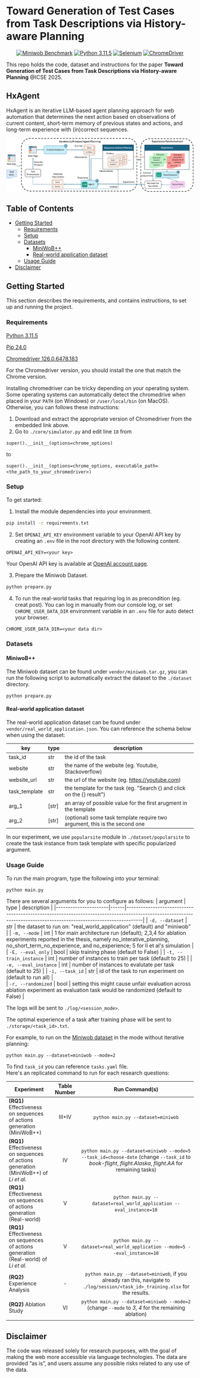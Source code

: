 # Toward Generation of Test Cases from Task Descriptions via History-aware Planning

<p align="center">
<a href="https://miniwob.farama.org/"><img src="https://img.shields.io/badge/Miniwob-Homepage-red.svg" alt="Miniwob Benchmark"></a>
<a href="https://www.python.org/downloads/release/python-3115/"><img src="https://img.shields.io/badge/python-3.11-blue.svg" alt="Python 3.11.5"></a>
<a href="https://www.selenium.dev/blog/2024/selenium-4-18-released"><img src="https://img.shields.io/badge/Selenium-4.18-green.svg" alt="Selenium"></a>
<a href="https://googlechromelabs.github.io/chrome-for-testing/"><img src="https://img.shields.io/badge/Chromedriver-126.0-yellow.svg" alt="ChromeDriver"></a>
</p>


This repo holds the code, dataset and instructions for the paper __Toward Generation of Test Cases from Task Descriptions via History-aware Planning__ @ICSE 2025.

## HxAgent
HxAgent is an iterative LLM-based agent planning approach for web automation that determines the next action based on observations of current content, short-term memory of previous states and actions, and long-term experience with (in)correct sequences.


![Reflexion RL diagram](./figures/overview.png)

## Table of Contents

* [Getting Started](#getting-started)
  - [Requirements](#requirements)
  - [Setup](#setup)
  - [Datasets](#datasets)
    - [MiniWoB++](#miniwob)
    - [Real-world application dataset](#real-world-application-dataset)
  - [Usage Guide](#usage-guide)
* [Disclaimer](#disclaimer)

## Getting Started
This section describes the requirements, and contains instructions, to set up and running the project.

### Requirements

[Python 3.11.5](https://www.python.org/downloads/release/python-3115/)

[Pip 24.0](https://www.python.org/downloads/release/python-3115/)

[Chromedriver 126.0.6478.183](https://googlechromelabs.github.io/chrome-for-testing/)

For the Chromedriver version, you should install the one that match the Chrome version.

Installing chromedriver can be tricky depending on your operating system. Some operating systems can automatically detect the chromedrive when placed in your `PATH` (on Windows) or `/user/local/bin` (on MacOS). Otherwise, you can follows these instructions:
1) Download and extract the appropriate version of Chromedriver from the embedded link above.
2) Go to  `./core/simulator.py` and edit line `18` from
```
super().__init__(options=chrome_options)
```
to
```
super().__init__(options=chrome_options, executable_path=<the_path_to_your_chromedriver>)
```
### Setup

To get started:

1. Install the module dependencies into your environment.
```bash
pip install -r requirements.txt
```

2. Set `OPENAI_API_KEY` environment variable to your OpenAI API key by creating an `.env` file in the root directory with the following content.
```
OPENAI_API_KEY=<your key>
```
Your OpenAI API key is available at [OpenAI account page](https://platform.openai.com/account/api-keys). 

3. Prepare the Miniwob Dataset.
```bash
python prepare.py
```

4. To run the real-world tasks that requiring log in as precondition (eg. creat post). You can log in manually from our console log, or set `CHROME_USER_DATA_DIR` environment variable in an `.env` file for auto detect your browser.
```
CHROME_USER_DATA_DIR=<your data dir>
```

### Datasets
#### MiniwoB++
The Miniwob dataset can be found under `vendor/miniwob.tar.gz`, you can run the following script to automatically extract the dataset to the `./dataset` directory.
```
python prepare.py
```
#### Real-world application dataset
The real-world application dataset can be found under `vendor/real_world_application.json`. You can reference the schema below when using the dataset:

| key           | type  | description                                                                |
|---------------|-------|----------------------------------------------------------------------------|
| task_id       | str   | the id of the task                                                         |
| website       | str   | the name of the website (eg. Youtube, Stackoverflow)
| website_url       | str   | the url of the website (eg. https://youtube.com)                       |
| task_template | str   | the template for the task (eg. "Search {} and click on the {} result")     |
| arg_1         | [str] | an array of possible value for the first arugment in the template          |
| arg_2         | [str] | (optional) some task template require two argument, this is the second one |

In our experiment, we use `popularsite` module in `./dataset/popularsite` to create the task instance from task template with specific popularized argument.

### Usage Guide

To run the main program, type the following into your terminal:
```
python main.py
```

There are several arguments for you to configure as follows:
| argument             | type | description                                                                                                                                                       |
|----------------------|------|-------------------------------------------------------------------------------------------------------------------------------------------------------------------|
| `-d, --dataset`        | str  | the dataset to run on: "real_world_application" (default) and "miniwob"                                                                                           |
| `-m, --mode`        | int  | 1 for main architecture run (default); 2,3,4 for ablation experiments reported in the thesis, namely no_interative_planning, no_short_term_no_experience, and no_experience; 5 for li et al's simulation |
| `-E, --eval_only`      | bool | skip training phase (default to False)                                                                                                                                               |
| `-t, --train_instance` | int  | number of instances to train per task (default to 25)                                                                                                             |
| `-e, --eval_instance`  | int  | number of instances to evalutate per task (default to 25)                                                                                                         |
| `-i, --task_id`        | str  | id of the task to run experiment on (default to run all)                                                                                                       |                                                    
| `-r, --randomized`     | bool | setting this might cause unfair evaluation across ablation experiment as evaluation task would be randomized (default to False)                                                       |

<!-- | `-T, --T`        | str  | parameter T (trials) for Li et el's simulation (optional)   -->

The logs will be sent to `./log/<session_mode>`.

The optimal experience of a task after training phase will be sent to `./storage/<task_id>.txt`.

For example, to run on the [Miniwob dataset](https://miniwob.farama.org/) in the mode without iterative planning:
```
python main.py --dataset=miniwob --mode=2
```

To find `task_id` you can reference `tasks.yaml` file.                                                                   
Here's an replicated command to run for each research questions:

| Experiment                                        | Table Number | Run Command(s)                                                        |
| ---                                               | :----:           | :---:                                                                 |
| **(RQ1)** Effectiveness on sequences of actions generation (MiniWoB++) | III+IV       |  ```python main.py --dataset=miniwob```  |
| **(RQ1)** Effectiveness on sequences of actions generation (MiniWoB++) of *Li et al.* | IV       | ```python main.py --dataset=miniwob --mode=5 --task_id=choose-date``` (change `--task_id` to *book-flight*, *flight.Alaska*, *flight.AA* for remaining tasks)   |
| **(RQ1)** Effectiveness on sequences of actions generation (Real-world) | V       | ```python main.py --dataset=real_world_application --eval_instance=10```   |
| **(RQ1)** Effectiveness on sequences of actions generation (Real-world) of *Li et al.* | V       | ```python main.py --dataset=real_world_application --mode=5 --eval_instance=10```   |
| **(RQ2)** Experience Analysis | -       | ```python main.py --dataset=miniwob```, if you already ran this, navigate to `./log/session/<task_id>_training.xlsx` for the results.   |
| **(RQ2)** Ablation Study | VI       | ```python main.py --dataset=miniwob --mode=2``` (change `--mode` to *3*, *4* for the remaining ablation)   |
|                                                   |         |

## Disclaimer
The code was released solely for research purposes, with the goal of making the web more accessible via language technologies. 
The data are provided “as is”, and users assume any possible risks related to any use of the data.

